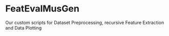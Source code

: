 # FeatEvalMusGen
Our custom scripts for Dataset Preprocessing, recursive Feature Extraction and Data Plotting
